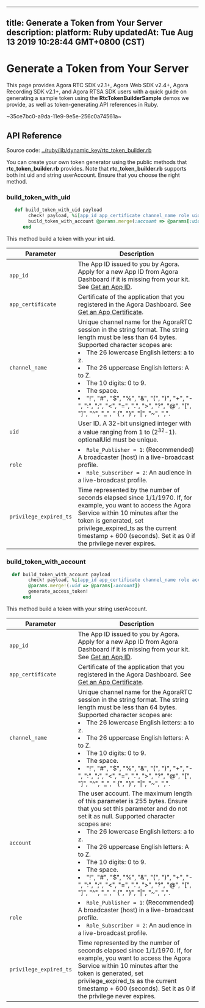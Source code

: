 
---
title: Generate a Token from Your Server
description: 
platform: Ruby
updatedAt: Tue Aug 13 2019 10:28:44 GMT+0800 (CST)
---
# Generate a Token from Your Server
This page provides Agora RTC SDK v2.1+, Agora Web SDK v2.4+, Agora Recording SDK v2.1+, and Agora RTSA SDK users with  a quick guide on generating a sample token using the **RtcTokenBuilderSample** demos we provide, as well as token-generating API references in Ruby. 

~35ce7bc0-a9da-11e9-9e5e-256c0a74561a~


## API Reference

Source code:  [../ruby/lib/dynamic_key/rtc_token_builder.rb](https://github.com/AgoraIO/Tools/blob/master/DynamicKey/AgoraDynamicKey/ruby/lib/dynamic_key/rtc_token_builder.rb)

You can create your own token generator using the public methods that **rtc_token_builder.rb** provides. Note that **rtc_token_builder.rb** supports both int uid and string userAccount. Ensure that you choose the right method. 

### build_token_with_uid



```Ruby
   def build_token_with_uid payload
        check! payload, %i[app_id app_certificate channel_name role uid privilege_expired_ts]
        build_token_with_account @params.merge(:account => @params[:uid])
      end
```

This method build a token with your int uid.

| **Parameter**    | **Description**                                              |
| ---------------- | ------------------------------------------------------------ |
| `app_id`          | The App ID issued to you by Agora. Apply for a new App ID from Agora Dashboard if it is missing from your kit. See [Get an App ID](https://docs.agora.io/en/Agora%20Platform/token/#app-id). |
| `app_certificate` | Certificate of the application that you registered in the Agora Dashboard. See [Get an App Certificate](https://docs.agora.io/en/Agora%20Platform/token/#app-certificate). |
| `channel_name`    | Unique channel name for the AgoraRTC session in the string format. The string length must be less than 64 bytes. Supported character scopes are: <li>The 26 lowercase English letters: a to z.<li>The 26 uppercase English letters: A to Z.<li>The 10 digits: 0 to 9.<li>The space.<li>"!", "#", "$", "%", "&", "(", ")", "+", "-", ":", ";", "<", "=", ".", ">", "?", "@", "[", "]", "^", "_", " {", "}", "\|", "~", ",". |
| `uid`            | User ID. A 32-bit unsigned integer with a value ranging from 1 to (2<sup>32</sup>-1). optionalUid must be unique. |
| `role`           | <li> `Role_Publisher = 1`: (Recommended) A broadcaster (host) in a live-broadcast profile.<li>`Role_Subscriber = 2`: An audience in a live-broadcast profile. |
| `privilege_expired_ts`      | Time represented by the number of seconds elapsed since 1/1/1970. If, for example, you want to access the Agora Service within 10 minutes after the token is generated, set privilege_expired_ts as the current timestamp + 600 (seconds). Set it as 0 if the privilege never expires. |


### build_token_with_account



```Ruby
  def build_token_with_account payload
        check! payload, %i[app_id app_certificate channel_name role account privilege_expired_ts]
        @params.merge!(:uid => @params[:account])
        generate_access_token!
      end
```

This method build a token with your string userAccount.

| **Parameter**    | **Description**                                              |
| ---------------- | ------------------------------------------------------------ |
| `app_id`          | The App ID issued to you by Agora. Apply for a new App ID from Agora Dashboard if it is missing from your kit. See [Get an App ID](https://docs.agora.io/en/Agora%20Platform/token/#app-id). |
| `app_certificate` | Certificate of the application that you registered in the Agora Dashboard. See [Get an App Certificate](https://docs.agora.io/en/Agora%20Platform/token/#app-certificate). |
| `channel_name`    | Unique channel name for the AgoraRTC session in the string format. The string length must be less than 64 bytes. Supported character scopes are: <li>The 26 lowercase English letters: a to z.<li>The 26 uppercase English letters: A to Z.<li>The 10 digits: 0 to 9.<li>The space.<li>"!", "#", "$", "%", "&", "(", ")", "+", "-", ":", ";", "<", "=", ".", ">", "?", "@", "[", "]", "^", "_", " {", "}", "\|", "~", ",". |
| `account`    | The user account. The maximum length of this parameter is 255 bytes. Ensure that you set this parameter and do not set it as null. Supported character scopes are: <li>The 26 lowercase English letters: a to z.<li>The 26 uppercase English letters: A to Z.<li>The 10 digits: 0 to 9.<li>The space.<li>"!", "#", "$", "%", "&", "(", ")", "+", "-", ":", ";", "<", "=", ".", ">", "?", "@", "[", "]", "^", "_", " {", "}", "\|", "~", ",". |
| `role`           | <li> `Role_Publisher = 1`: (Recommended) A broadcaster (host) in a live-broadcast profile.<li>`Role_Subscriber = 2`: An audience in a live-broadcast profile. |
| `privilege_expired_ts`      | Time represented by the number of seconds elapsed since 1/1/1970. If, for example, you want to access the Agora Service within 10 minutes after the token is generated, set privilege_expired_ts as the current timestamp + 600 (seconds). Set it as 0 if the privilege never expires. |



